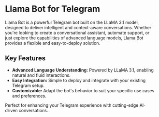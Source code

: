 # Llama Bot for Telegram

Llama Bot is a powerful Telegram bot built on the LLaMA 3.1 model, designed to deliver intelligent and context-aware conversations. Whether you're looking to create a conversational assistant, automate support, or just explore the capabilities of advanced language models, Llama Bot provides a flexible and easy-to-deploy solution.

## Key Features

- **Advanced Language Understanding:** Powered by LLaMA 3.1, enabling natural and fluid interactions.
- **Easy Integration:** Simple to deploy and integrate with your existing Telegram setup.
- **Customizable:** Adapt the bot's behavior to suit your specific use cases and preferences.

Perfect for enhancing your Telegram experience with cutting-edge AI-driven conversations.
